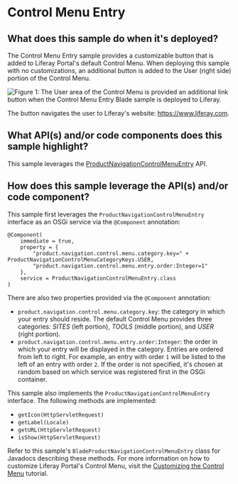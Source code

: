 # Control Menu Entry

## What does this sample do when it's deployed?

The Control Menu Entry sample provides a customizable button that is added to
Liferay Portal's default Control Menu. When deploying this sample with no
customizations, an additional button is added to the User (right side) portion
of the Control Menu.

![Figure 1: The User area of the Control Menu is provided an additional link button when the Control Menu Entry Blade sample is deployed to Liferay.](https://github.com/codyhoag/liferay-docs/blob/blade-sample-images/develop/tutorials/blade-images/controlmenuentry.png)

The button navigates the user to Liferay's website: https://www.liferay.com.

## What API(s) and/or code components does this sample highlight?

This sample leverages the
[ProductNavigationControlMenuEntry](https://docs.liferay.com/ce/apps/web-experience/latest/javadocs/com/liferay/product/navigation/control/menu/ProductNavigationControlMenuEntry.html)
API.

## How does this sample leverage the API(s) and/or code component?

This sample first leverages the `ProductNavigationControlMenuEntry` interface as
an OSGi service via the `@Component` annotation:

    @Component(
        immediate = true,
        property = {
            "product.navigation.control.menu.category.key=" + ProductNavigationControlMenuCategoryKeys.USER,
            "product.navigation.control.menu.entry.order:Integer=1"
        },
        service = ProductNavigationControlMenuEntry.class
    )

There are also two properties provided via the `@Component` annotation:

- `product.navigation.control.menu.category.key`: the category in which your
   entry should reside. The default Control Menu provides three categories:
   *SITES* (left portion), *TOOLS* (middle portion), and *USER* (right portion).
- `product.navigation.control.menu.entry.order:Integer`: the order in which your
   entry will be displayed in the category. Entries are ordered from left to
   right. For example, an entry with order `1` will be listed to the left of an
   entry with order `2`. If the order is not specified, it's chosen at random
   based on which service was registered first in the OSGi container.

This sample also implements the `ProductNavigationControlMenuEntry` interface.
The following methods are implemented:

- `getIcon(HttpServletRequest)`
- `getLabel(Locale)`
- `getURL(HttpServletRequest)`
- `isShow(HttpServletRequest)`

Refer to this sample's `BladeProductNavigationControlMenuEntry` class for
Javadocs describing these methods. For more information on how to customize
Liferay Portal's Control Menu, visit the
[Customizing the Control Menu](https://dev.liferay.com/develop/tutorials/-/knowledge_base/7-0/customizing-the-control-menu)
tutorial.